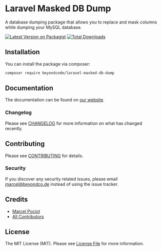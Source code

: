 # Laravel Masked DB Dump

A database dumping package that allows you to replace and mask columns while dumping your MySQL database.

[![Latest Version on Packagist](https://img.shields.io/packagist/v/beyondcode/laravel-masked-db-dump.svg?style=flat-square)](https://packagist.org/packages/beyondcode/laravel-masked-db-dump)
[![Total Downloads](https://img.shields.io/packagist/dt/beyondcode/laravel-masked-db-dump.svg?style=flat-square)](https://packagist.org/packages/beyondcode/laravel-masked-db-dump)

## Installation

You can install the package via composer:

```bash
composer require beyondcode/laravel-masked-db-dump
```

## Documentation

The documentation can be found on [our website](https://beyondco.de/docs/laravel-masked-db-dump).

### Changelog

Please see [CHANGELOG](CHANGELOG.md) for more information on what has changed recently.

## Contributing

Please see [CONTRIBUTING](CONTRIBUTING.md) for details.

### Security

If you discover any security related issues, please email marcel@beyondco.de instead of using the issue tracker.

## Credits

- [Marcel Pociot](https://github.com/mpociot)
- [All Contributors](../../contributors)

## License

The MIT License (MIT). Please see [License File](LICENSE.md) for more information.
